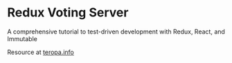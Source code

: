 # Redux Voting Server
A comprehensive tutorial to test-driven development with Redux, React, and Immutable

Resource at [teropa.info](http://teropa.info/blog/2015/09/10/full-stack-redux-tutorial.html)

